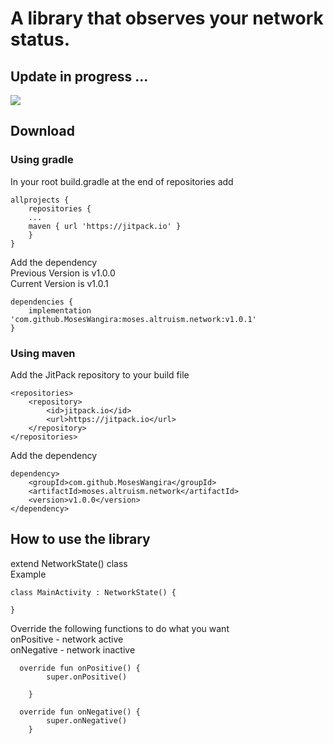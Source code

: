# A library that observes your network status.
## Update in progress ...

[![](https://jitpack.io/v/MosesWangira/moses.altruism.network.svg)](https://jitpack.io/#MosesWangira/moses.altruism.network)

## Download 

### Using gradle
In your root build.gradle at the end of repositories add
```
allprojects {
 	repositories {
	...
	maven { url 'https://jitpack.io' }
	}
}
```

Add the dependency<br/>
Previous Version is v1.0.0 <br/>
Current Version is v1.0.1 

```
dependencies {
    implementation 'com.github.MosesWangira:moses.altruism.network:v1.0.1'
}
```

### Using maven
Add the JitPack repository to your build file

```
<repositories>
	<repository>
		<id>jitpack.io</id>
		<url>https://jitpack.io</url>
	</repository>
</repositories>
```

Add the dependency

```
dependency>
	<groupId>com.github.MosesWangira</groupId>
	<artifactId>moses.altruism.network</artifactId>
	<version>v1.0.0</version>
</dependency>
```

## How to use the library
extend NetworkState() class<br/>
Example

```
class MainActivity : NetworkState() {

}
```

Override the following functions to do what you want<br/>
onPositive - network active <br/>
onNegative - network inactive <br/>

```
  override fun onPositive() {
        super.onPositive()
       
    }
    
  override fun onNegative() {
        super.onNegative()
    }
```

